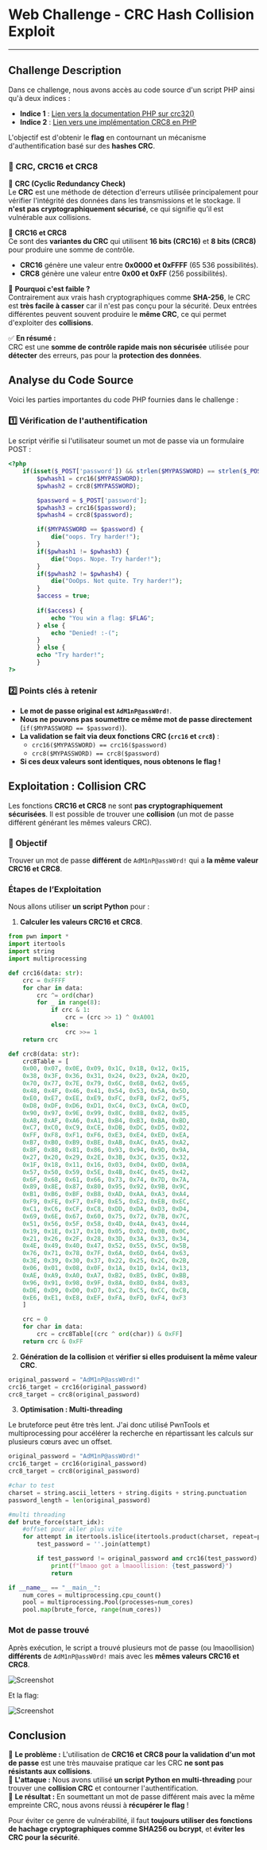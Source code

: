 # **Web Challenge - CRC Hash Collision Exploit**

---

## **Challenge Description**

Dans ce challenge, nous avons accès au code source d'un script PHP ainsi qu'à deux indices :

- **Indice 1** : [Lien vers la documentation PHP sur crc32()](https://www.php.net/manual/en/function.crc32.php#28012)
- **Indice 2** : [Lien vers une implémentation CRC8 en PHP](https://stackoverflow.com/questions/507041/crc8-check-in-php/73305496#73305496)

L'objectif est d'obtenir le **flag** en contournant un mécanisme d'authentification basé sur des **hashes CRC**.

### **📌 CRC, CRC16 et CRC8**

🔹 **CRC (Cyclic Redundancy Check)**  
Le **CRC** est une méthode de détection d'erreurs utilisée principalement pour vérifier l'intégrité des données dans les transmissions et le stockage. Il **n'est pas cryptographiquement sécurisé**, ce qui signifie qu’il est vulnérable aux collisions.

🔹 **CRC16 et CRC8**  
Ce sont des **variantes du CRC** qui utilisent **16 bits (CRC16)** et **8 bits (CRC8)** pour produire une somme de contrôle.

- **CRC16** génère une valeur entre **0x0000 et 0xFFFF** (65 536 possibilités).
- **CRC8** génère une valeur entre **0x00 et 0xFF** (256 possibilités).

🔹 **Pourquoi c'est faible ?**  
Contrairement aux vrais hash cryptographiques comme **SHA-256**, le CRC est **très facile à casser** car il n'est pas conçu pour la sécurité. Deux entrées différentes peuvent souvent produire le **même CRC**, ce qui permet d'exploiter des **collisions**.

✅ **En résumé :**  
CRC est une **somme de contrôle rapide mais non sécurisée** utilisée pour **détecter** des erreurs, pas pour la **protection des données**.

## **Analyse du Code Source**

Voici les parties importantes du code PHP fournies dans le challenge :

### **1️⃣ Vérification de l'authentification**

Le script vérifie si l'utilisateur soumet un mot de passe via un formulaire POST :
```php
<?php
    if(isset($_POST['password']) && strlen($MYPASSWORD) == strlen($_POST['password'])) {
        $pwhash1 = crc16($MYPASSWORD);
        $pwhash2 = crc8($MYPASSWORD);

        $password = $_POST['password'];
        $pwhash3 = crc16($password);
        $pwhash4 = crc8($password);

        if($MYPASSWORD == $password) {
            die("oops. Try harder!");
        }
        if($pwhash1 != $pwhash3) {
            die("Oops. Nope. Try harder!");
        }
        if($pwhash2 != $pwhash4) {
            die("OoOps. Not quite. Try harder!");
        }
        $access = true;
    
        if($access) {
            echo "You win a flag: $FLAG";
        } else {
            echo "Denied! :-(";
        }
        } else {
        echo "Try harder!";
        }
?>
```

### **2️⃣ Points clés à retenir**

- **Le mot de passe original est `AdM1nP@assW0rd!`**.
- **Nous ne pouvons pas soumettre ce même mot de passe directement** (`if($MYPASSWORD == $password)`).
- **La validation se fait via deux fonctions CRC (`crc16` et `crc8`)** :
    - `crc16($MYPASSWORD) == crc16($password)`
    - `crc8($MYPASSWORD) == crc8($password)`
- **Si ces deux valeurs sont identiques, nous obtenons le flag !**

## **Exploitation : Collision CRC**

Les fonctions **CRC16 et CRC8** ne sont **pas cryptographiquement sécurisées**. Il est possible de trouver une **collision** (un mot de passe différent générant les mêmes valeurs CRC).

### **🎯 Objectif**

Trouver un mot de passe **différent** de `AdM1nP@assW0rd!` qui a **la même valeur CRC16 et CRC8**.

### **Étapes de l’Exploitation**

Nous allons utiliser **un script Python** pour :

1. **Calculer les valeurs CRC16 et CRC8**.

```python
from pwn import *
import itertools
import string
import multiprocessing

def crc16(data: str):
    crc = 0xFFFF
    for char in data:
        crc ^= ord(char)
        for _ in range(8):
            if crc & 1:
                crc = (crc >> 1) ^ 0xA001
            else:
                crc >>= 1
    return crc

def crc8(data: str):
    crc8Table = [
    0x00, 0x07, 0x0E, 0x09, 0x1C, 0x1B, 0x12, 0x15,
    0x38, 0x3F, 0x36, 0x31, 0x24, 0x23, 0x2A, 0x2D,
    0x70, 0x77, 0x7E, 0x79, 0x6C, 0x6B, 0x62, 0x65,
    0x48, 0x4F, 0x46, 0x41, 0x54, 0x53, 0x5A, 0x5D,
    0xE0, 0xE7, 0xEE, 0xE9, 0xFC, 0xFB, 0xF2, 0xF5,
    0xD8, 0xDF, 0xD6, 0xD1, 0xC4, 0xC3, 0xCA, 0xCD,
    0x90, 0x97, 0x9E, 0x99, 0x8C, 0x8B, 0x82, 0x85,
    0xA8, 0xAF, 0xA6, 0xA1, 0xB4, 0xB3, 0xBA, 0xBD,
    0xC7, 0xC0, 0xC9, 0xCE, 0xDB, 0xDC, 0xD5, 0xD2,
    0xFF, 0xF8, 0xF1, 0xF6, 0xE3, 0xE4, 0xED, 0xEA,
    0xB7, 0xB0, 0xB9, 0xBE, 0xAB, 0xAC, 0xA5, 0xA2,
    0x8F, 0x88, 0x81, 0x86, 0x93, 0x94, 0x9D, 0x9A,
    0x27, 0x20, 0x29, 0x2E, 0x3B, 0x3C, 0x35, 0x32,
    0x1F, 0x18, 0x11, 0x16, 0x03, 0x04, 0x0D, 0x0A,
    0x57, 0x50, 0x59, 0x5E, 0x4B, 0x4C, 0x45, 0x42,
    0x6F, 0x68, 0x61, 0x66, 0x73, 0x74, 0x7D, 0x7A,
    0x89, 0x8E, 0x87, 0x80, 0x95, 0x92, 0x9B, 0x9C,
    0xB1, 0xB6, 0xBF, 0xB8, 0xAD, 0xAA, 0xA3, 0xA4,
    0xF9, 0xFE, 0xF7, 0xF0, 0xE5, 0xE2, 0xEB, 0xEC,
    0xC1, 0xC6, 0xCF, 0xC8, 0xDD, 0xDA, 0xD3, 0xD4,
    0x69, 0x6E, 0x67, 0x60, 0x75, 0x72, 0x7B, 0x7C,
    0x51, 0x56, 0x5F, 0x58, 0x4D, 0x4A, 0x43, 0x44,
    0x19, 0x1E, 0x17, 0x10, 0x05, 0x02, 0x0B, 0x0C,
    0x21, 0x26, 0x2F, 0x28, 0x3D, 0x3A, 0x33, 0x34,
    0x4E, 0x49, 0x40, 0x47, 0x52, 0x55, 0x5C, 0x5B,
    0x76, 0x71, 0x78, 0x7F, 0x6A, 0x6D, 0x64, 0x63,
    0x3E, 0x39, 0x30, 0x37, 0x22, 0x25, 0x2C, 0x2B,
    0x06, 0x01, 0x08, 0x0F, 0x1A, 0x1D, 0x14, 0x13,
    0xAE, 0xA9, 0xA0, 0xA7, 0xB2, 0xB5, 0xBC, 0xBB,
    0x96, 0x91, 0x98, 0x9F, 0x8A, 0x8D, 0x84, 0x83,
    0xDE, 0xD9, 0xD0, 0xD7, 0xC2, 0xC5, 0xCC, 0xCB,
    0xE6, 0xE1, 0xE8, 0xEF, 0xFA, 0xFD, 0xF4, 0xF3
    ]

    crc = 0
    for char in data:
        crc = crc8Table[(crc ^ ord(char)) & 0xFF]
    return crc & 0xFF
```
2. **Génération de la collision** et **vérifier si elles produisent la même valeur CRC**.

```php
original_password = "AdM1nP@assW0rd!"
crc16_target = crc16(original_password)
crc8_target = crc8(original_password)
```

3. **Optimisation : Multi-threading**

Le bruteforce peut être très lent.
J'ai donc utilisé PwnTools et multiprocessing pour accélérer la recherche en répartissant les calculs sur plusieurs cœurs avec un offset.

```python
original_password = "AdM1nP@assW0rd!"
crc16_target = crc16(original_password)
crc8_target = crc8(original_password)

#char to test
charset = string.ascii_letters + string.digits + string.punctuation
password_length = len(original_password)

#multi threading
def brute_force(start_idx):
    #offset pour aller plus vite
    for attempt in itertools.islice(itertools.product(charset, repeat=password_length), start_idx, None, multiprocessing.cpu_count()):
        test_password = ''.join(attempt)

        if test_password != original_password and crc16(test_password) == crc16_target and crc8(test_password) == crc8_target:
            print(f"lmaoo got a lmaoollision: {test_password}")
            return

if __name__ == "__main__":
    num_cores = multiprocessing.cpu_count()  
    pool = multiprocessing.Pool(processes=num_cores)
    pool.map(brute_force, range(num_cores))
```

### **Mot de passe trouvé**
Après exécution, le script a trouvé plusieurs mot de passe (ou lmaoollision) **différents** de `AdM1nP@assW0rd!` mais avec les **mêmes valeurs CRC16 et CRC8**.

![Screenshot](images/collision_found.png)

Et la flag:

![Screenshot](images/collision_flag_found.png)


## **Conclusion**

🔹 **Le problème :** L'utilisation de **CRC16 et CRC8 pour la validation d'un mot de passe** est une très mauvaise pratique car les CRC **ne sont pas résistants aux collisions**.  
🔹 **L'attaque :** Nous avons utilisé **un script Python en multi-threading** pour trouver une **collision CRC** et contourner l'authentification.  
🔹 **Le résultat :** En soumettant un mot de passe différent mais avec la même empreinte CRC, nous avons réussi à **récupérer le flag** !

Pour éviter ce genre de vulnérabilité, il faut **toujours utiliser des fonctions de hachage cryptographiques comme SHA256 ou bcrypt**, et **éviter les CRC pour la sécurité**.

